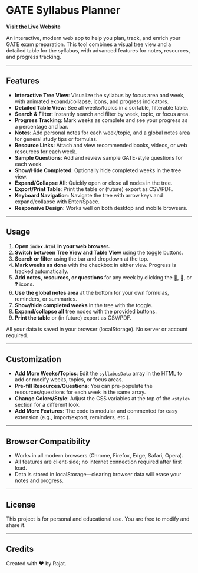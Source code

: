 # GATE Syllabus Planner

[**Visit the Live Website**](https://qm-rajat.github.io/Gate-Syllabus/)

An interactive, modern web app to help you plan, track, and enrich your GATE exam preparation. This tool combines a visual tree view and a detailed table for the syllabus, with advanced features for notes, resources, and progress tracking.

---

## Features

- **Interactive Tree View**: Visualize the syllabus by focus area and week, with animated expand/collapse, icons, and progress indicators.
- **Detailed Table View**: See all weeks/topics in a sortable, filterable table.
- **Search & Filter**: Instantly search and filter by week, topic, or focus area.
- **Progress Tracking**: Mark weeks as complete and see your progress as a percentage and bar.
- **Notes**: Add personal notes for each week/topic, and a global notes area for general study tips or formulas.
- **Resource Links**: Attach and view recommended books, videos, or web resources for each week.
- **Sample Questions**: Add and review sample GATE-style questions for each week.
- **Show/Hide Completed**: Optionally hide completed weeks in the tree view.
- **Expand/Collapse All**: Quickly open or close all nodes in the tree.
- **Export/Print Table**: Print the table or (future) export as CSV/PDF.
- **Keyboard Navigation**: Navigate the tree with arrow keys and expand/collapse with Enter/Space.
- **Responsive Design**: Works well on both desktop and mobile browsers.

---

## Usage

1. **Open `index.html` in your web browser.**
2. **Switch between Tree View and Table View** using the toggle buttons.
3. **Search or filter** using the bar and dropdown at the top.
4. **Mark weeks as done** with the checkbox in either view. Progress is tracked automatically.
5. **Add notes, resources, or questions** for any week by clicking the 📝, 🔗, or ❓ icons.
6. **Use the global notes area** at the bottom for your own formulas, reminders, or summaries.
7. **Show/hide completed weeks** in the tree with the toggle.
8. **Expand/collapse all** tree nodes with the provided buttons.
9. **Print the table** or (in future) export as CSV/PDF.

All your data is saved in your browser (localStorage). No server or account required.

---

## Customization

- **Add More Weeks/Topics**: Edit the `syllabusData` array in the HTML to add or modify weeks, topics, or focus areas.
- **Pre-fill Resources/Questions**: You can pre-populate the resources/questions for each week in the same array.
- **Change Colors/Style**: Adjust the CSS variables at the top of the `<style>` section for a different look.
- **Add More Features**: The code is modular and commented for easy extension (e.g., import/export, reminders, etc.).

---

## Browser Compatibility

- Works in all modern browsers (Chrome, Firefox, Edge, Safari, Opera).
- All features are client-side; no internet connection required after first load.
- Data is stored in localStorage—clearing browser data will erase your notes and progress.

---

## License

This project is for personal and educational use. You are free to modify and share it.

---

## Credits

Created with ❤️ by Rajat. 
